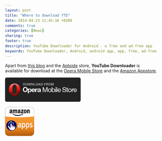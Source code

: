 ```yaml
---
layout: post
title: "Where to download YTD"
date: 2014-04-23 11:45:16 +0200
comments: true
categories: [News]
sharing: true
footer: true
description: YouTube Downloader for Android - a free and ad-free app
keywords: YouTube Downloader, Android, android app, app, free, ad-free, no ads, dentex, video, YouTube, downloader
---
```


Apart from [this blog](http://dentex.github.io/files/apk/latest/dentex.youtube.downloader.apk) and the [Aptoide](http://dentex.store.aptoide.com/app/market/dentex.youtube.downloader/83/5529622/YouTube%20Downloader) store, **YouTube Downloader** is available for download at the [Opera Mobile Store](http://apps.opera.com/youtube_downloader_and_audio_converterextractor.html) and the [Amazon Appstore](http://www.amazon.com/gp/product/B00BGF3LFE).

[![opera_link](/images/others/opera_badge.png)](http://apps.opera.com/youtube_downloader_and_audio_converterextractor.html)

[![amazon_link](/images/others/amazon-icon.png)](http://www.amazon.com/gp/product/B00BGF3LFE)
